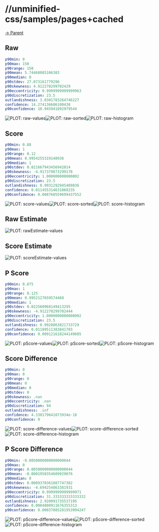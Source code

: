 
# //unminified-css/samples/pages+cached

[→ Parent](../..)


## Raw


```yaml
p90min: 0
p90max: 150
p90range: 150
p90mean: 5.74468085106383
p90median: 0
p90stdev: 27.073161779296
p90skewness: 4.912278299702429
p90eccentricity: 0.9999999999999963
p90discretization: 23.5
outlandishness: 3.0301783264746227
confidence: 14.274136606100438
p90confidence: 10.945941892979544

```

![PLOT: raw-values](./raw/values.svg)![PLOT: raw-sorted](./raw/sorted.svg)![PLOT: raw-histogram](./raw/histogram.svg)
## Score


```yaml
p90min: 0.88
p90max: 1
p90range: 0.12
p90mean: 0.9954255319148936
p90median: 1
p90stdev: 0.021667943456942014
p90skewness: -4.917379873299178
p90eccentricity: 1.000000000000002
p90discretization: 23.5
outlandishness: 0.9931292945409836
confidence: 0.011455314631860235
p90confidence: 0.008760559699437552

```

![PLOT: score-values](./score/values.svg)![PLOT: score-sorted](./score/sorted.svg)![PLOT: score-histogram](./score/histogram.svg)
## Raw Estimate

![PLOT: rawEstimate-values](./rawEstimate/values.svg)
## Score Estimate

![PLOT: scoreEstimate-values](./scoreEstimate/values.svg)
## P Score


```yaml
p90min: 0.875
p90max: 1
p90range: 0.125
p90mean: 0.9952127659574468
p90median: 1
p90stdev: 0.022560968149413295
p90skewness: -4.912278299702444
p90eccentricity: 1.0000000000000002
p90discretization: 23.5
outlandishness: 0.9928863821733729
confidence: 0.01189511383841703
p90confidence: 0.009121618244149605

```

![PLOT: pScore-values](./pScore/values.svg)![PLOT: pScore-sorted](./pScore/sorted.svg)![PLOT: pScore-histogram](./pScore/histogram.svg)
## Score Difference


```yaml
p90min: 0
p90max: 0
p90range: 0
p90mean: 0
p90median: 0
p90stdev: 0
p90skewness: .nan
p90eccentricity: .nan
p90discretization: 94
outlandishness: .inf
confidence: 4.330179641073934e-18
p90confidence: 0

```

![PLOT: score-difference-values](./score-difference/values.svg)![PLOT: score-difference-sorted](./score-difference/sorted.svg)![PLOT: score-difference-histogram](./score-difference/histogram.svg)
## P Score Difference


```yaml
p90min: -0.0050000000000000044
p90max: 0
p90range: 0.0050000000000000044
p90mean: -0.0001950354609929076
p90median: 0
p90stdev: 0.0009370361887747382
p90skewness: -4.694254863381931
p90eccentricity: 0.9999999999999971
p90discretization: 31.333333333333332
outlandishness: 2.920991735537195
confidence: 0.0004800911676355313
p90confidence: 0.00037885281953994247

```

![PLOT: pScore-difference-values](./pScore-difference/values.svg)![PLOT: pScore-difference-sorted](./pScore-difference/sorted.svg)![PLOT: pScore-difference-histogram](./pScore-difference/histogram.svg)